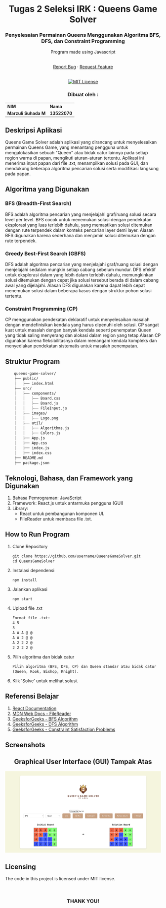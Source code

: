<!-- INTRO -->
<br />
<div align="center">
  <h1 align="center">Tugas 2 Seleksi IRK : Queens Game Solver</h1>

  <p align="center">
    <h3> Penyelesaian Permainan Queens Menggunakan Algoritma BFS, DFS, dan Constraint Programming</h3>
    <p>Program made using Javascript</p>
    <br />
    <a href="https://github.com/zultopia/Task2-QueensGameSolver-13522070.git">Report Bug</a>
    ·
    <a href="https://github.com/zultopia/Task2-QueensGameSolver-13522070.git">Request Feature</a>
<br>
<br>

[![MIT License][license-shield]][license-url]

  </p>
</div>

<!-- CONTRIBUTOR -->
<div align="center" id="contributor">
  <strong>
    <h3>Dibuat oleh :</h3>
    <table align="center">
      <tr>
        <td>NIM</td>
        <td>Nama</td>
      </tr>
     <tr>
        <td>Marzuli Suhada M</td>
        <td>13522070</td>
    </tr>
    </table>
  </strong>
</div>

## Deskripsi Aplikasi

Queens Game Solver adalah aplikasi yang dirancang untuk menyelesaikan permainan Queens Game, yang menantang pengguna untuk mengalokasikan sebuah "Queen" atau bidak catur lainnya pada setiap region warna di papan, mengikuti aturan-aturan tertentu. Aplikasi ini menerima input papan dari file .txt, menampilkan solusi pada GUI, dan mendukung beberapa algoritma pencarian solusi serta modifikasi langsung pada papan.

## Algoritma yang Digunakan

  ### BFS (Breadth-First Search)
  BFS adalah algoritma pencarian yang menjelajahi graf/ruang solusi secara level per level. BFS cocok untuk menemukan solusi dengan pendekatan eksplorasi yang luas terlebih dahulu, yang memastikan solusi ditemukan dengan rute terpendek dalam konteks pencarian layer demi layer. Alasan BFS digunakan karena sederhana dan menjamin solusi ditemukan dengan rute terpendek.

  ### Greedy Best-First Search (GBFS)
  DFS adalah algoritma pencarian yang menjelajahi graf/ruang solusi dengan menjelajahi sedalam mungkin setiap cabang sebelum mundur. DFS efektif untuk eksplorasi dalam yang lebih dalam terlebih dahulu, memungkinkan solusi ditemukan dengan cepat jika solusi tersebut berada di dalam cabang awal yang dijelajahi. Alasan DFS digunakan karena dapat lebih cepat menemukan solusi dalam beberapa kasus dengan struktur pohon solusi tertentu.

  ### Constraint Programming (CP) 
  CP menggunakan pendekatan deklaratif untuk menyelesaikan masalah dengan mendefinisikan kendala yang harus dipenuhi oleh solusi. CP sangat kuat untuk masalah dengan banyak kendala seperti penempatan Queen yang tidak saling menyerang dan alokasi dalam region yang tetap.Alasan CP digunakan karena fleksibilitasnya dalam menangani kendala kompleks dan menyediakan pendekatan sistematis untuk masalah penempatan.

## Struktur Program

```
    queens-game-solver/
    ├── public/
    │   ├── index.html
    ├── src/
    │   ├── components/
    │   │   ├── Board.css
    │   │   ├── Board.js
    │   │   ├── FileInput.js
    │   ├── images/
    │   │   ├── Logo.png
    │   ├── util/
    │   │   ├── Algorithms.js
    │   │   ├── Colors.js
    │   ├── App.js
    │   ├── App.css
    │   ├── index.js
    │   ├── index.css
    ├── README.md
    ├── package.json
```

## Teknologi, Bahasa, dan Framework yang Digunakan

1. Bahasa Pemrograman: JavaScript
2. Framework: React.js untuk antarmuka pengguna (GUI)
3. Library:
    - React untuk pembangunan komponen UI.
    - FileReader untuk membaca file .txt.

## How to Run Program
1. Clone Repository
    ```
    git clone https://github.com/username/QueensGameSolver.git
    cd QueensGameSolver
    ```

2. Instalasi dependensi
    ```
    npm install
    ```

3. Jalankan aplikasi
    ```
    npm start
    ```

4. Upload file .txt
    ```
    Format file .txt:
    4 5
    3
    A A A @ @
    A A 2 @ @
    A 2 2 2 @
    2 2 2 2 @
    ```

5. Pilih algoritma dan bidak catur
    ```
    Pilih algoritma (BFS, DFS, CP) dan Queen standar atau bidak catur (Queen, Rook, Bishop, Knight).
    ```

6. Klik 'Solve' untuk melihat solusi.

## Referensi Belajar
1. [React Documentation](https://legacy.reactjs.org/docs/getting-started.html)
2. [MDN Web Docs - FileReader](https://developer.mozilla.org/en-US/docs/Web/API/FileReader)
3. [GeeksforGeeks - BFS Algorithm](https://www.geeksforgeeks.org/breadth-first-search-or-bfs-for-a-graph/)
4. [GeeksforGeeks - DFS Algorithm](https://www.geeksforgeeks.org/depth-first-search-or-dfs-for-a-graph/)
5. [GeeksforGeeks - Constraint Satisfaction Problems](https://www.geeksforgeeks.org/constraint-satisfaction-problems-csp-in-artificial-intelligence/)

## Screenshots
<!-- GUI Illustration -->
<div align="center">
  <h2>Graphical User Interface (GUI) Tampak Atas</h2>
  <img src="screenshot/Program.png" alt="GUI Screenshot" width="800">
</div>

<!-- LICENSE -->
## Licensing

The code in this project is licensed under MIT license.  

<br>
<h3 align="center"> THANK YOU! </h3>

<!-- MARKDOWN LINKS & IMAGES -->
<!-- https://www.markdownguide.org/basic-syntax/#reference-style-links -->
[license-shield]: https://img.shields.io/github/license/othneildrew/Best-README-Template.svg?style=for-the-badge
[license-url]: https://github.com/zultopia/Task2-QueensGameSolver-13522070/blob/main/LICENSE